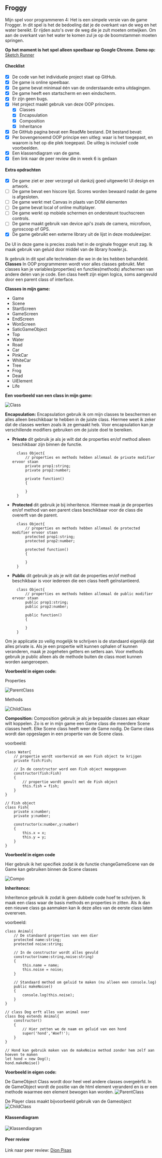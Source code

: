 ## **Froggy**

Mijn spel voor programmeren 4: Het is een simpele versie van de game Frogger. In dit spel 
is het de bedoeling dat je de overkant van de weg en het water bereikt. Er rijden auto's 
over de weg die je zult moeten ontwijken. Om aan de overkant van het water te komen zul je 
op de boomstammen moeten springen.


**Op het moment is het spel alleen speelbaar op Google Chrome.**
**Demo op:** [Sketch Runner](https://adriaangiel.github.io/sketch_runner/)

#### Checklist
- [x] De code van het individuele project staat op GitHub.
- [x] De game is online speelbaar.
- [x] De game bevat minimaal één van de onderstaande extra uitdagingen.
- [x] De game heeft een startscherm en een eindscherm.
- [x] Er zijn geen bugs.
- [x] Het project maakt gebruik van deze OOP principes.
    - [x] Classes
    - [x] Encapsulation
    - [x] Composition
    - [x] Inheritance
- [x] De GitHub pagina bevat een ReadMe bestand. Dit bestand bevat:
- [x] Per bovengenoemd OOP principe een uitleg: waar is het toegepast, en waarom is het op die plek toegepast. De uitleg is inclusief code voorbeelden.
- [x] Een klassendiagram van de game.
- [x] Een link naar de peer review die in week 6 is gedaan

#### Extra opdrachten
- [x] De game ziet er zeer verzorgd uit dankzij goed uitgewerkt UI design en artwork.
- [ ] De game bevat een hiscore lijst. Scores worden bewaard nadat de game is afgesloten.
- [ ] De game werkt met Canvas in plaats van DOM elementen
- [ ] De game bevat local of online multiplayer.
- [ ] De game werkt op mobiele schermen en ondersteunt touchscreen controls.
- [ ] De game maakt gebruik van device api's zoals de camera, microfoon, gyroscoop of GPS.
- [x] De game gebruikt een externe library uit de lijst in deze modulewijzer.

De UI in deze game is precies zoals het in de orginale frogger eruit zag. 
Ik maak gebruik van geluid door middel van de library howler.js. 


Ik gebruik in dit spel alle technieken die we in de les hebben behandeld.
**Classes** 
In OOP programmeren wordt voor alles classes gebruikt. Met classes kan je variables(properties) en functies(methods) afschermen 
van andere delen van je code. Een class heeft zijn eigen logica, soms aangevuld door een parent class of interface. 

**Classes in mijn game:**
* Game
* Scene
* StartScreen
* GameScreen
* EndScreen
* WonScreen
* SaticGameObject
* Top
* Water
* Road
* Car
* PinkCar
* WhiteCar
* Tree
* Frog
* Dead
* UiElement
* Life

**Een voorbeeld van een class in mijn game:**

![Class](./docs/images/classdiagram.PNG)

**Encapsulation:**
Encapsulation gebruik ik om mijn classes te beschermen en alles alleen beschikbaar te hebben in de juiste class.
Hiermee weet ik zeker dat de classes werken zoals ik ze gemaakt heb. 
Voor encapsulation kan je verschillende modifiers gebruiken om de juiste doel te bereiken. 

* **Private** dit gebruik je als je wilt dat de properties en/of method alleen beschikbaar zijn binnen de functie.

        class Object{
            // properties en methods hebben allemaal de private modifier ervoor staan
            private prop1:string;
            private prop2:number;
            
            private function()
            {
            
            }
        }

* **Protected** dit gebruik je bij inheritence. Hiermee maak je de properties en/of method van een parent class beschikbaar voor de class
die overerft van de parent. 

        class Object{
            // properties en methods hebben allemaal de protected modifier ervoor staan
            protected prop1:string;
            protected prop2:number;
            
            protected function()
            {
            
            }
        }

* **Public** dit gebruik je als je wilt dat de properties en/of method beschikbaar is voor iedereen die een class heeft geïnstantieerd.
        
        class Object{
            // properties en methods hebben allemaal de public modifier ervoor staan
            public prop1:string;
            public prop2:number;
            
            public function()
            {
            
            }
        }


Om je applicatie zo veilig mogelijk te schrijven is de standaard eigenlijk dat alles private is. Als je een propertie wilt kunnen ophalen of 
kunnen veranderen, maak je zogeheten getters en setters aan. Voor methods gebruik je public alleen als de methode buiten de class moet kunnen worden aangeroepen.
 
**Voorbeeld in eigen code:** 

Properties

![ParentClass](./docs/img/encapsulation_properties.PNG)

Methods

![ChildClass](./docs/img/encapsulation_methods.PNG)


**Composition:**
Composition gebruik je als je bepaalde classes aan elkaar wilt koppelen. Zo is er in mijn game een Game class die meerdere Scene classes heeft. Elke Scene class heeft weer de Game
nodig. De Game class wordt dan opgeslagen in een propertie van de Scene class.
 
voorbeeld:
    
    class Water{
        // propertie wordt voorbereid om een Fish object te krijgen
        private fish:Fish;
    
        // In de constructor word een Fish object meegegeven
        constructor(fish:Fish)
        {
            // propertie wordt gevult met de Fish object
            this.fish = fish;
        }
    }
    
    // Fish object
    class Fish{
        private x:number;
        private y:number;
        
        constructor(x:number,y:number)
        {
            this.x = x;
            this.y = y;
        }
    }
    
**Voorbeeld in eigen code**


Hier gebruik ik het specifiek zodat ik de functie changeGameScene van de Game kan gebruiken binnen de Scene classes

![Compo](./docs/img/composition.PNG)

**Inheritence:**

Inheritence gebruik ik zodat ik geen dubbele code hoef te schrijven. Ik maak een class waar de basis methods en properties in zitten. Als ik dan 
een nieuwe class ga aanmaken kan ik deze alles van de eerste class laten overerven.

voorbeeld:

    class Animal{
        // De standaard properties van een dier
        protected name:string;
        protected noise:string;
        
        // In de constructor wordt alles gevuld
        constructor(name:string,noise:string)
        {
            this.name = name;
            this.noise = noise;
        }
        
        // Standaard method om geluid te maken (nu alleen een console.log)
        public makeNoise()
        {
            console.log(this.noise);            
        }
    }

    // class Dog erft alles van animal over
    class Dog extends Animal{
        constructor()
        {
            // Hier zetten we de naam en geluid van een hond
            super('hond','Woef!');            
        }
    }
    
    // Hond kan gebruik maken van de makeNoise method zonder hem zelf aan hoeven te maken
    let hond = new Dog();
    hond.makeNoise()

**Voorbeeld in eigen code:** 

De GameObject Class wordt door heel veel andere classes overgeërfd. In de GameObject wordt de positie van de html element veranderd en is er een methode waarmee
een element bewogen kan worden.
![ParentClass](./docs/img/parentClass.PNG)

De Player class maakt bijvoorbeeld gebruik van de Gameobject
![ChildClass](./docs/img/childClass.PNG)


#### **Klassendiagram**
![Klassendiagram](./docs/img/klassdiagram-game.jpg)


#### Peer review
Link naar peer review:
[Dion Pisas](https://github.com/AdriaanGiel/sketch_runner/blob/master/Peer_Review_Dion_Pisas.md)
